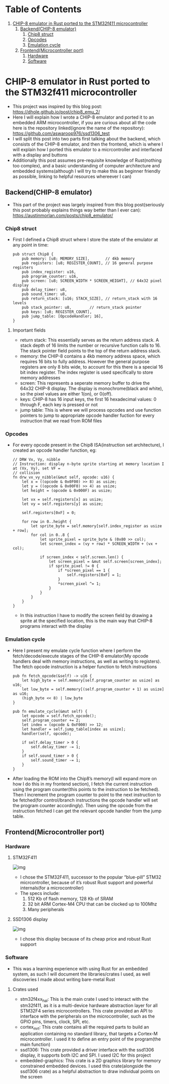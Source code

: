 
# Table of Contents

1.  [CHIP-8 emulator in Rust ported to the STM32f411 microcontroller](#org873d490)
    1.  [Backend(CHIP-8 emulator)](#orgf49b2de)
        1.  [Chip8 struct](#org5437307)
        2.  [Opcodes](#org8e1b379)
        3.  [Emulation cycle](#org88d995e)
    2.  [Frontend(Microcontroller port)](#orge5cffa5)
        1.  [Hardware](#orge2a7d67)
        2.  [Software](#orgaec35fa)



<a id="org873d490"></a>

# CHIP-8 emulator in Rust ported to the STM32f411 microcontroller

-   This project was inspired by this blog post: <https://dhole.github.io/post/chip8_emu_2/>
-   Here I will explain how I wrote a CHIP-8 emulator and ported it to an embedded ARM microcontroller, if you are curious about all the code here is the repository linked(ignore the name of the repository): <https://github.com/aswaroop976/ssd1306_test>
-   I will split this post into two parts first talking about the backend, which consists of the CHIP-8 emulator, and then the frontend, which is where I will explain how I ported this emulator to a micrcontroller and interfaced with a display and buttons
-   Additionally this post assumes pre-requisite knowledge of Rust(nothing too complex), and a basic understanding of computer architecture and embedded systems(although I will try to make this as beginner friendly as possible, linking to helpful resources whereever I can)


<a id="orgf49b2de"></a>

## Backend(CHIP-8 emulator)

-   This part of the project was largely inspired from this blog post(seriously this post probably explains things way better than I ever can): <https://austinmorlan.com/posts/chip8_emulator/>


<a id="org5437307"></a>

### Chip8 struct

-   First I defined a Chip8 struct where I store the state of the emulator at any point in time:
    
        pub struct Chip8 {
            pub memory: [u8; MEMORY_SIZE],       // 4kb memory
            pub registers: [u8; REGISTER_COUNT], // 16 general purpose registers
            pub index_register: u16,
            pub program_counter: u16,
            pub screen: [u8; SCREEN_WIDTH * SCREEN_HEIGHT], // 64x32 pixel display
            pub delay_timer: u8,
            pub sound_timer: u8,
            pub return_stack: [u16; STACK_SIZE], // return_stack with 16 levels
            pub stack_pointer: u8,        // return_stack pointer
            pub keys: [u8; REGISTER_COUNT],
            pub jump_table: [OpcodeHandler; 16],
        }

1.  Important fields

    -   return stack: This essentially serves as the return address stack. A stack depth of 16 limits the number or recursive function calls to 16. The stack pointer field points to the top of the return address stack.
    -   memory: the CHIP-8 contains a 4kb memory address space, which requires 16 bits to fully address. However the general purpose registers are only 8 bits wide, to account for this there is a special 16 bit index register. The index register is used specifically to store memory addresses
    -   screen: This represents a seperate memory buffer to drive the 64x32 CHIP-8 display. The display is monochrome(black and white), so the pixel values are either 1(on), or 0(off).
    -   keys: CHIP-8 has 16 input keys, the first 16 hexadecimal values: 0 through F, each key is pressed or not
    -   jump table: This is where we will process opcodes and use function pointers to jump to appropriate opcode handler fuction for every instruction that we read from ROM files


<a id="org8e1b379"></a>

### Opcodes

-   For every opcode present in the Chip8 ISA(instruction set architecture), I created an opcode handler function, eg:
    
        // DRW Vx, Vy, nibble
        // Instruction: display n-byte sprite starting at memory location I at (Vx, Vy), set VF =
        // collision
        fn drw_vx_vy_nibble(&mut self, opcode: u16) {
            let x = ((opcode & 0x0F00) >> 8) as usize;
            let y = ((opcode & 0x00F0) >> 4) as usize;
            let height = (opcode & 0x000F) as usize;
        
            let vx = self.registers[x] as usize;
            let vy = self.registers[y] as usize;
        
            self.registers[0xF] = 0;
        
            for row in 0..height {
                let sprite_byte = self.memory[self.index_register as usize + row];
                for col in 0..8 {
                    let sprite_pixel = sprite_byte & (0x80 >> col);
                    let screen_index = (vy + row) * SCREEN_WIDTH + (vx + col);
        
                    if screen_index < self.screen.len() {
                        let screen_pixel = &mut self.screen[screen_index];
                        if sprite_pixel != 0 {
                            if *screen_pixel == 1 {
                                self.registers[0xF] = 1;
                            }
                            *screen_pixel ^= 1;
                        }
                    }
                }
            }
        }
    
    -   In this instruction I have to modify the screen field by drawing a sprite at the specified location, this is the main way that CHIP-8 programs interact with the display


<a id="org88d995e"></a>

### Emulation cycle

-   Here I present my emulate cycle function where I perform the fetch/decode/execute stages of the CHIP-8 emulator(My opcode handlers deal with memory instructions, as well as writing to registers). The fetch opcode instruction is a helper function to fetch instructions
    
        pub fn fetch_opcode(&self) -> u16 {
            let high_byte = self.memory[self.program_counter as usize] as u16;
            let low_byte = self.memory[(self.program_counter + 1) as usize] as u16;
            (high_byte << 8) | low_byte
        }
        
        pub fn emulate_cycle(&mut self) {
            let opcode = self.fetch_opcode();
            self.program_counter += 2;
            let index = (opcode & 0xF000) >> 12;
            let handler = self.jump_table[index as usize];
            handler(self, opcode);
        
            if self.delay_timer > 0 {
                self.delay_timer -= 1;
            }
            if self.sound_timer > 0 {
                self.sound_timer -= 1;
            }
        }

-   After loading the ROM into the Chip8&rsquo;s memory(I will expand more on how I do this in my frontend section), I fetch the current instruction using the program counter(this points to the instruction to be fetched). Then I increment the program counter to point to the next instruction to be fetched(for control/branch instructions the opcode handler will set the program counter accordingly). Then using the opcode from the instruction fetched I can get the relevant opcode handler from the jump table.


<a id="orge5cffa5"></a>

## Frontend(Microcontroller port)


<a id="orge2a7d67"></a>

### Hardware

1.  STM32F411

    ![img](/black_pill.jpg)
    
    -   I chose the STM32F411, successor to the popular &ldquo;blue-pill&rdquo; STM32 micrcontroller, because of it&rsquo;s robust Rust support and powerful internals(for a microcontroller)
    -   The specs include:
        1.  512 Kb of flash memory, 128 Kb of SRAM
        2.  32 bit ARM Cortex-M4 CPU that can be clocked up to 100Mhz
        3.  Many peripherals

2.  SSD1306 display

    ![img](/ssd1306.jpg)
    
    -   I chose this display because of its cheap price and robust Rust support


<a id="orgaec35fa"></a>

### Software

-   This was a learning experience with using Rust for an embedded system, as such I will document the libraries/crates I used, as well discoveries I made about writing bare-metal Rust

1.  Crates used

    -   stm32f4xx<sub>hal</sub>: This is the main crate I used to interact with the stm32f411, as it is a multi-device hardware abstraction layer for all STM32F4 series microcontrollers. This crate provided an API to interface with the peripherals on the microcontroller, such as the GPIO pins, timers, clock, SPI, etc.
    -   cortex<sub>m</sub><sub>rt</sub>: This crate contains all the required parts to build an application containing no standard library, that targets a Cortex-M microcontroller. I used it to define an entry point of the program(the main function)
    -   ssd1306: This crate provided a driver interface with the ssd1306 display, it supports both I2C and SPI. I used I2C for this project
    -   embedded-graphics: This crate is a 2D graphics library for memory constrained embedded devices. I used this crate(alongside the ssd1306 crate) as a helpful abstraction to draw individual points on the screen

